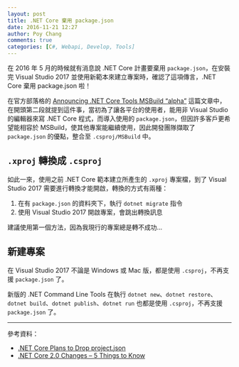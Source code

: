 ```yaml
---
layout: post
title: .NET Core 棄用 package.json
date: 2016-11-21 12:27
author: Poy Chang
comments: true
categories: [C#, Webapi, Develop, Tools]
---
```

在 2016 年 5 月的時候就有消息說 .NET Core 計畫要棄用 `package.json`，在安裝完 Visual Studio 2017 並使用新範本來建立專案時，確認了這項傳言，.NET Core 棄用 package.json 啦！

在官方部落格的 [Announcing .NET Core Tools MSBuild “alpha”](https://blogs.msdn.microsoft.com/dotnet/2016/11/16/announcing-net-core-tools-msbuild-alpha/) 這篇文章中，在開頭第二段就提到這件事，當初為了讓各平台的使用者，能用非 Visual Studio 的編輯器來寫 .NET Core 程式，而導入使用的 `package.json`，但因許多客戶更希望能相容於 MSBuild，使其他專案能繼續使用，因此開發團隊擷取了 `package.json` 的優點，整合至 `.csproj/MSBuild` 中。

## `.xproj` 轉換成 `.csproj`

如此一來，使用之前 .NET Core 範本建立所產生的 `.xproj` 專案檔，到了 Visual Studio 2017 需要進行轉換才能開啟，轉換的方式有兩種：

1. 在有 `package.json` 的資料夾下，執行 `dotnet migrate` 指令
2. 使用  Visual Studio 2017 開啟專案，會跳出轉換訊息

建議使用第一個方法，因為我現行的專案總是轉不成功...

## 新建專案

在 Visual Studio 2017 不論是 Windows 或 Mac 版，都是使用 `.csproj`，不再支援 `package.json` 了。

新版的 .NET Command Line Tools 在執行 `dotnet new`、`dotnet restore`、`dotnet build`、`dotnet publish`、`dotnet run` 也都是使用 `.csproj`，不再支援 `package.json` 了。

----------

參考資料：

* [.NET Core Plans to Drop project.json](http://www.infoq.com/cn/news/2016/05/project-json)
* [.NET Core 2.0 Changes – 5 Things to Know](https://stackify.com/net-core-2-0-changes/)